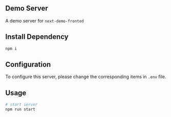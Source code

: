 ## Demo Server

A demo server for `next-demo-fronted`

## Install Dependency

```bash
npm i
```

## Configuration

To configure this server, please change the corresponding items in `.env` file.

## Usage

```bash
# start server
npm run start
```
